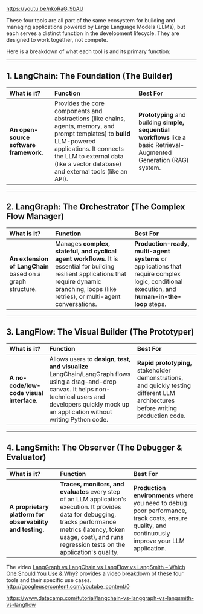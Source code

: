 
https://youtu.be/nkoRaG_9bAU

These four tools are all part of the same ecosystem for building and managing applications powered by Large Language Models (LLMs), but each serves a distinct function in the development lifecycle. They are designed to work together, not compete.

Here is a breakdown of what each tool is and its primary function:

***

## 1. LangChain: The Foundation (The Builder)

| What is it? | Function | Best For |
| :--- | :--- | :--- |
| **An open-source software framework.** | Provides the core components and abstractions (like chains, agents, memory, and prompt templates) to **build** LLM-powered applications. It connects the LLM to external data (like a vector database) and external tools (like an API). | **Prototyping** and building **simple, sequential workflows** like a basic Retrieval-Augmented Generation (RAG) system. |

***

## 2. LangGraph: The Orchestrator (The Complex Flow Manager)

| What is it? | Function | Best For |
| :--- | :--- | :--- |
| **An extension of LangChain** based on a graph structure. | Manages **complex, stateful, and cyclical agent workflows**. It is essential for building resilient applications that require dynamic branching, loops (like retries), or multi-agent conversations. | **Production-ready, multi-agent systems** or applications that require complex logic, conditional execution, and **human-in-the-loop** steps. |

***

## 3. LangFlow: The Visual Builder (The Prototyper)

| What is it? | Function | Best For |
| :--- | :--- | :--- |
| **A no-code/low-code visual interface.** | Allows users to **design, test, and visualize** LangChain/LangGraph flows using a drag-and-drop canvas. It helps non-technical users and developers quickly mock up an application without writing Python code. | **Rapid prototyping,** stakeholder demonstrations, and quickly testing different LLM architectures before writing production code. |

***

## 4. LangSmith: The Observer (The Debugger & Evaluator)

| What is it? | Function | Best For |
| :--- | :--- | :--- |
| **A proprietary platform for observability and testing.** | **Traces, monitors, and evaluates** every step of an LLM application's execution. It provides data for debugging, tracks performance metrics (latency, token usage, cost), and runs regression tests on the application's quality. | **Production environments** where you need to debug poor performance, track costs, ensure quality, and continuously improve your LLM application. |

The video [LangGraph vs LangChain vs LangFlow vs LangSmith – Which One Should You Use & Why?](https://www.youtube.com/watch?v=nkoRaG_9bAU) provides a video breakdown of these four tools and their specific use cases.
http://googleusercontent.com/youtube_content/0


https://www.datacamp.com/tutorial/langchain-vs-langgraph-vs-langsmith-vs-langflow

